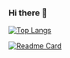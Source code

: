 ### Hi there 👋

[![Top Langs](https://github-readme-stats.vercel.app/api/top-langs/?username=ChillyHub&layout=compact)](https://github.com/anuraghazra/github-readme-stats)

[![Readme Card](https://github-readme-stats.vercel.app/api/pin/?username=ChillyHub&repo=github-readme-stats)](https://github.com/anuraghazra/github-readme-stats)

<!--
**ChillyHub/ChillyHub** is a ✨ _special_ ✨ repository because its `README.md` (this file) appears on your GitHub profile.

Here are some ideas to get you started:

- 🔭 I’m currently working on ...
- 🌱 I’m currently learning ...
- 👯 I’m looking to collaborate on ...
- 🤔 I’m looking for help with ...
- 💬 Ask me about ...
- 📫 How to reach me: ...
- 😄 Pronouns: ...
- ⚡ Fun fact: ...
-->
